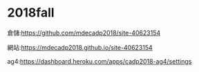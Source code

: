 # 2018fall
倉儲:https://github.com/mdecadp2018/site-40623154

網站:https://mdecadp2018.github.io/site-40623154

ag4:https://dashboard.heroku.com/apps/cadp2018-ag4/settings
